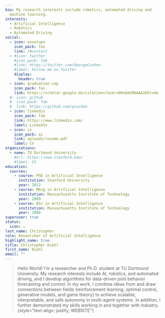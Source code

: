 ```yaml
---
bio: My research interests include robotics, automated driving and
  machine learning.
interests:
  - Artificial Intelligence
  - Robotics
  - Automated Driving
social:
  - icon: envelope
    icon_pack: fas
    link: /#contact
  - #icon: twitter
    #icon_pack: fab
    #link: https://twitter.com/GeorgeCushen
    #label: Follow me on Twitter
    display:
      header: true
  - icon: graduation-cap
    icon_pack: fas
    link: https://scholar.google.de/citations?user=8HsbmCMAAAAJ&hl=de
  #- icon: github
  #  icon_pack: fab
  #  link: https://github.com/gcushen
  - icon: linkedin
    icon_pack: fab
    link: https://www.linkedin.com/
    label: LinkedIn
  - icon: cv
    icon_pack: ai
    link: uploads/resume.pdf
    label: CV
organizations:
  - name: TU Dortmund University
    #url: https://www.stanford.edu/
    #label: CV
education:
  courses:
    - course: PhD in Artificial Intelligence
      institution: Stanford University
      year: 2012
    - course: MEng in Artificial Intelligence
      institution: Massachusetts Institute of Technology
      year: 2009
    - course: BSc in Artificial Intelligence
      institution: Massachusetts Institute of Technology
      year: 2008
superuser: true
status:
  icon: ☕️
last_name: Christopher
role: Researcher of Artificial Intelligence
highlight_name: true
title: Christopher Diehl
first_name: Diehl
email: ""
---
```


> Hello World! I'm a researcher and Ph.D. student at TU Dortmund University. My research interests include AI, robotics, and automated driving, and I develop algorithms for data-driven joint behavior forecasting and control. In my work, I combine ideas from and draw connections between fields (reinforcement learning, optimal control, generative models, and game theory) to achieve scalable, interpretable, and safe autonomy in multi-agent systems. In addition, I further demonstrated my skills working in and together with industry. 
{style="text-align: justify; WEBSITE"}
